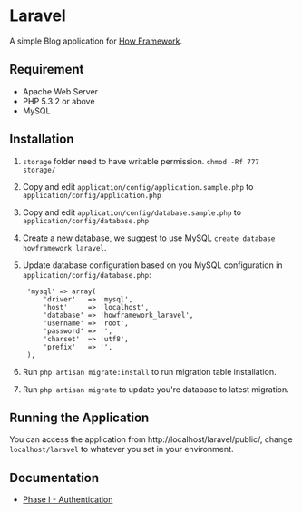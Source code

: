 Laravel
===

A simple Blog application for [How Framework](http://github.com/howframework).

## Requirement

* Apache Web Server
* PHP 5.3.2 or above
* MySQL

## Installation

1. `storage` folder need to have writable permission. `chmod -Rf 777 storage/`
2. Copy and edit `application/config/application.sample.php` to `application/config/application.php`
3. Copy and edit `application/config/database.sample.php` to `application/config/database.php`
4. Create a new database, we suggest to use MySQL `create database howframework_laravel`.
5. Update database configuration based on you MySQL configuration in `application/config/database.php`:

		'mysql' => array(
			'driver'   => 'mysql',
			'host'     => 'localhost',
			'database' => 'howframework_laravel',
			'username' => 'root',
			'password' => '',
			'charset'  => 'utf8',
			'prefix'   => '',
		),
6. Run `php artisan migrate:install` to run migration table installation.
7. Run `php artisan migrate` to update you're database to latest migration. 

## Running the Application

You can access the application from http://localhost/laravel/public/, change `localhost/laravel` to whatever you set in your environment.

## Documentation

* [Phase I - Authentication](https://github.com/howframework/Laravel/wiki/Phase-I:-Authentication)